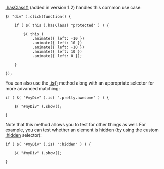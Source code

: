 <script>{

    "title": "How do I test whether an element has a particular class?"

}</script>

[.hasClass()](http://api.jquery.com/hasClass/) (added in version 1.2) handles this common use case:

``` 
$( "div" ).click(function() {

    if ( $( this ).hasClass( "protected" ) ) {

        $( this )
            .animate({ left: -10 })
            .animate({ left: 10 })
            .animate({ left: -10 })
            .animate({ left: 10 })
            .animate({ left: 0 });

    }

});
```

You can also use the [.is()](http://api.jquery.com/is/) method along with an appropriate selector for more advanced matching:

``` 
if ( $( "#myDiv" ).is( ".pretty.awesome" ) ) {

    $( "#myDiv" ).show();

}
```

Note that this method allows you to test for other things as well. For example, you can test whether an element is hidden (by using the custom [:hidden](http://api.jquery.com/hidden-selector/) selector):

``` 
if ( $( "#myDiv" ).is( ":hidden" ) ) {

    $( "#myDiv" ).show();

}
```
